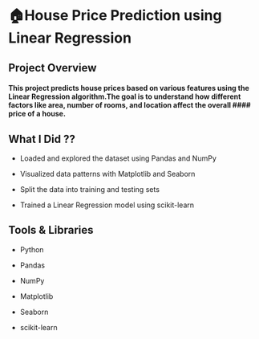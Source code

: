 # 🏠House Price Prediction using Linear Regression
## Project Overview

#### This project predicts house prices based on various features using the Linear Regression algorithm.The goal is to understand how different factors like area, number of rooms, and location affect the overall #### price of a house.

## What I Did ??

- Loaded and explored the dataset using Pandas and NumPy

- Visualized data patterns with Matplotlib and Seaborn

- Split the data into training and testing sets

- Trained a Linear Regression model using scikit-learn

## Tools & Libraries

- Python

- Pandas

- NumPy

- Matplotlib

- Seaborn

- scikit-learn


